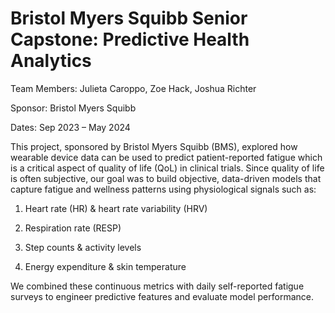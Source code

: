 # Bristol Myers Squibb Senior Capstone: Predictive Health Analytics

Team Members: Julieta Caroppo, Zoe Hack, Joshua Richter

Sponsor: Bristol Myers Squibb

Dates: Sep 2023 – May 2024

This project, sponsored by Bristol Myers Squibb (BMS), explored how wearable device data can be used to predict patient-reported fatigue which is a critical aspect of quality of life (QoL) in clinical trials.
Since quality of life is often subjective, our goal was to build objective, data-driven models that capture fatigue and wellness patterns using physiological signals such as: 

1. Heart rate (HR) & heart rate variability (HRV)

2.  Respiration rate (RESP)

3. Step counts & activity levels

4. Energy expenditure & skin temperature

We combined these continuous metrics with daily self-reported fatigue surveys to engineer predictive features and evaluate model performance.
